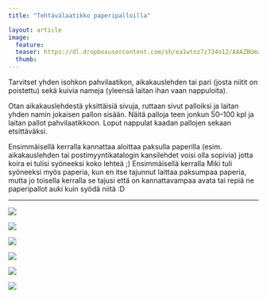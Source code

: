 ```yaml
---
title: "Tehtävälaatikko paperipalloilla"

layout: article
image:
  feature:
  teaser: https://dl.dropboxusercontent.com/sh/ea1wtnz7z734o12/AAAZBUmaPSZaXe43jaQeVVzLa/aktivointi/tehtavalaatikko-paperipalloilla/DS06228-245px.jpg
  thumb:
---
```


Tarvitset yhden isohkon pahvilaatikon, aikakauslehden tai pari (josta niitit on poistettu) sekä kuivia nameja (yleensä laitan ihan vaan nappuloita).

Otan aikakauslehdestä yksittäisiä sivuja, ruttaan sivut palloiksi ja laitan yhden namin jokaisen pallon sisään. Näitä palloja teen jonkun 50–100 kpl ja laitan pallot pahvilaatikkoon. Loput nappulat kaadan pallojen sekaan etsittäväksi.

Ensimmäisellä kerralla kannattaa aloittaa paksulla paperilla (esim. aikakauslehden tai postimyyntikatalogin kansilehdet voisi olla sopivia) jotta koira ei tulisi syöneeksi koko lehteä ;) Ensimmäisellä kerralla Miki tuli syöneeksi myös paperia, kun en itse tajunnut laittaa paksumpaa paperia, mutta jo toisella kerralla se tajusi että on kannattavampaa avata tai repiä ne paperipallot auki kuin syödä niitä :D

---

[![](https://dl.dropboxusercontent.com/sh/ea1wtnz7z734o12/AACFoDP_tx6dq8mftm__mkl8a/aktivointi/tehtavalaatikko-paperipalloilla/DS06162-800px.jpg)](https://dl.dropboxusercontent.com/sh/ea1wtnz7z734o12/AABrvxygp7iXk2Hkp8voKrEsa/aktivointi/tehtavalaatikko-paperipalloilla/DS06162.jpg)

[![](https://dl.dropboxusercontent.com/sh/ea1wtnz7z734o12/AAD-5nn0GQ0OqsATPGHkGhRza/aktivointi/tehtavalaatikko-paperipalloilla/DS06191-800px.jpg)](https://dl.dropboxusercontent.com/sh/ea1wtnz7z734o12/AADzIuHQJZsQk8Sw4Qn3zunCa/aktivointi/tehtavalaatikko-paperipalloilla/DS06191.jpg)

[![](https://dl.dropboxusercontent.com/sh/ea1wtnz7z734o12/AABn9YNcA-fV3CyahyG5jrhma/aktivointi/tehtavalaatikko-paperipalloilla/DS06203-800px.jpg)](https://dl.dropboxusercontent.com/sh/ea1wtnz7z734o12/AAAUUNNrnexmv6tBS4bP0Sama/aktivointi/tehtavalaatikko-paperipalloilla/DS06203.jpg)

[![](https://dl.dropboxusercontent.com/sh/ea1wtnz7z734o12/AABvki0YaLv3BB3pSYzWhHvxa/aktivointi/tehtavalaatikko-paperipalloilla/DS06186-800px.jpg)](https://dl.dropboxusercontent.com/sh/ea1wtnz7z734o12/AAA5jLuaFZ1ilOQ3e3qFIk3Ga/aktivointi/tehtavalaatikko-paperipalloilla/DS06186.jpg)

[![](https://dl.dropboxusercontent.com/sh/ea1wtnz7z734o12/AAD4N2e4slV3kTS0ZNadyvpma/aktivointi/tehtavalaatikko-paperipalloilla/DS06215-800px.jpg)](https://dl.dropboxusercontent.com/sh/ea1wtnz7z734o12/AACo4S2Qfsst4022t4XYOubba/aktivointi/tehtavalaatikko-paperipalloilla/DS06215.jpg)

[![](https://dl.dropboxusercontent.com/sh/ea1wtnz7z734o12/AACMo0LXX0P5wSJjmj0frQc3a/aktivointi/tehtavalaatikko-paperipalloilla/DS06228-800px.jpg)](https://dl.dropboxusercontent.com/sh/ea1wtnz7z734o12/AACjK9RNDc4DTIgUWxRMMJW7a/aktivointi/tehtavalaatikko-paperipalloilla/DS06228.jpg)
